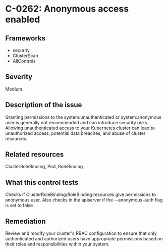 # C-0262: Anonymous access enabled

## Frameworks
* security
* ClusterScan
* AllControls
 
## Severity
Medium

## Description of the issue
Granting permissions to the system:unauthenticated or system:anonymous user is generally not recommended and can introduce security risks. Allowing unauthenticated access to your Kubernetes cluster can lead to unauthorized access, potential data breaches, and abuse of cluster resources.
 
## Related resources
ClusterRoleBinding, Pod, RoleBinding
 
## What this control tests 
Checks if ClusterRoleBinding/RoleBinding resources give permissions to anonymous user. Also checks in the apiserver if the --anonymous-auth flag is set to false
 
## Remediation
Review and modify your cluster's RBAC configuration to ensure that only authenticated and authorized users have appropriate permissions based on their roles and responsibilities within your system.
 
